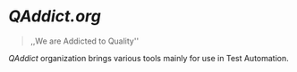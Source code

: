 # _QAddict.org_

> ,,We are Addicted to Quality''

_QAddict_ organization brings various tools mainly for use in Test Automation.
